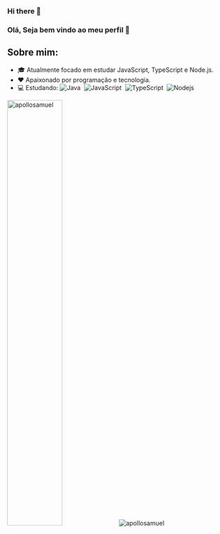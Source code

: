 ### Hi there 👋

### Olá, Seja bem vindo ao meu perfil 👋

## Sobre mim:
- 🎓 Atualmente focado em estudar JavaScript, TypeScript e Node.js.
- ❤️ Apaixonado por programação e tecnologia.
- 💻 Estudando: 
  ![Java](https://img.shields.io/badge/-Java-ff2d20?style=flat&logoColor=fff&logo=Java)&nbsp;
  ![JavaScript](https://img.shields.io/badge/-JavaScript-FEAE32?style=flat&logoColor=fff&logo=javascript)&nbsp;
  ![TypeScript](https://img.shields.io/badge/-TypeScript-007ACC?style=flat&logoColor=fff&logo=typescript)&nbsp;
  ![Nodejs](https://img.shields.io/badge/-Nodejs-brightgreen?style=flat&logoColor=fff&logo=Nodejs)&nbsp;
  
  


<img  width="50%" src="https://github-readme-stats.vercel.app/api/top-langs/?username=apollosamuel&layout=compact&theme=dracula" alt="apollosamuel" />

<img src="https://github-readme-stats.vercel.app/api?username=apollosamuel&show_icons=true&theme=dracula" alt="apollosamuel"/> 
</p>

